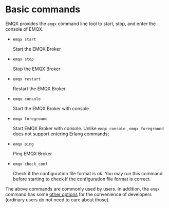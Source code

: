 # Basic commands

EMQX provides the `emqx` command line tool to start, stop, and enter the console of EMQX.

+ `emqx start`

    Start the EMQX Broker

+ `emqx stop`

    Stop the EMQX Broker

+ `emqx restart`

    Restart the EMQX Broker

+ `emqx console`

    Start the EMQX Broker with console

+ `emqx foreground`

    Start EMQX Broker with console. Unlike `emqx console` , `emqx foreground` does not support entering Erlang commands;

+ `emqx ping`

    Ping EMQX Broker

+ `emqx check_conf`

   Check if the configuration file format is ok.  You may run this command before starting to check if the configuration file format is correct.

The above commands are commonly used by users. In addition, the `emqx` command has some [other options](../advanced/cli.md) for the convenience of developers (ordinary users do not need to care about those).

